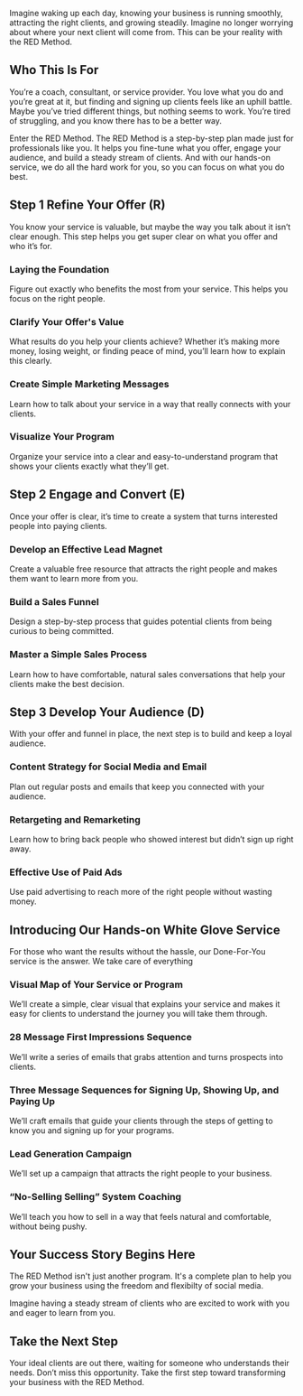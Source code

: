Imagine waking up each day, knowing your business is running smoothly, attracting the right clients, and growing steadily. Imagine no longer worrying about where your next client will come from. This can be your reality with the RED Method.

## Who This Is For

You’re a coach, consultant, or service provider. You love what you do and you’re great at it, but finding and signing up clients feels like an uphill battle. Maybe you’ve tried different things, but nothing seems to work. You’re tired of struggling, and you know there has to be a better way.

Enter the RED Method. The RED Method is a step-by-step plan made just for professionals like you. It helps you fine-tune what you offer, engage your audience, and build a steady stream of clients. And with our hands-on service, we do all the hard work for you, so you can focus on what you do best.

## Step 1 Refine Your Offer (R)

You know your service is valuable, but maybe the way you talk about it isn’t clear enough. This step helps you get super clear on what you offer and who it’s for.

### Laying the Foundation

Figure out exactly who benefits the most from your service. This helps you focus on the right people.

### Clarify Your Offer's Value

What results do you help your clients achieve? Whether it’s making more money, losing weight, or finding peace of mind, you’ll learn how to explain this clearly.

### Create Simple Marketing Messages

Learn how to talk about your service in a way that really connects with your clients.

### Visualize Your Program

Organize your service into a clear and easy-to-understand program that shows your clients exactly what they’ll get.

## Step 2 Engage and Convert (E)

Once your offer is clear, it’s time to create a system that turns interested people into paying clients.

### Develop an Effective Lead Magnet

Create a valuable free resource that attracts the right people and makes them want to learn more from you.

### Build a Sales Funnel

Design a step-by-step process that guides potential clients from being curious to being committed.

### Master a Simple Sales Process

Learn how to have comfortable, natural sales conversations that help your clients make the best decision.

## Step 3 Develop Your Audience (D)

With your offer and funnel in place, the next step is to build and keep a loyal audience.

### Content Strategy for Social Media and Email

Plan out regular posts and emails that keep you connected with your audience.

### Retargeting and Remarketing

Learn how to bring back people who showed interest but didn’t sign up right away.

### Effective Use of Paid Ads

Use paid advertising to reach more of the right people without wasting money.

## Introducing Our Hands-on White Glove Service

For those who want the results without the hassle, our Done-For-You service is the answer. We take care of everything

### Visual Map of Your Service or Program

We’ll create a simple, clear visual that explains your service and makes it easy for clients to understand the journey you will take them through.

### 28 Message First Impressions Sequence

We’ll write a series of emails that grabs attention and turns prospects into clients.

### Three Message Sequences for Signing Up, Showing Up, and Paying Up

We’ll craft emails that guide your clients through the steps of getting to know you and signing up for your programs.

### Lead Generation Campaign

We’ll set up a campaign that attracts the right people to your business.

### “No-Selling Selling” System Coaching

We’ll teach you how to sell in a way that feels natural and comfortable, without being pushy.

## Your Success Story Begins Here

The RED Method isn't just another program. It's a complete plan to help you grow your business using the freedom and flexibilty of social media. 

Imagine having a steady stream of clients who are excited to work with you and eager to learn from you.

## Take the Next Step

Your ideal clients are out there, waiting for someone who understands their needs. Don’t miss this opportunity. Take the first step toward transforming your business with the RED Method.